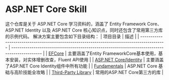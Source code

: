# ASP.NET Core Skill
这个仓库是关于 ASP.NET Core 学习资料的，涵盖了 Entity Framework Core、ASP.NET Identity 以及 ASP.NET Core 核心知识点，同时还包含了常用第三方库的示例代码。
解决方案主要包含如下目录结构：
| 项目目录                                                                           | 描述                                                                                   |
| ------------------------------------------------------------------------------------------ | --------------------------------------------------------------------------------------------- |
| [EFCore](https://github.com/bingbing-gui/Asp.Net-Core-Skill/tree/master/EntityFrameworkCore)                 | 主要涵盖了Entity FrameworkCore基本使用，基本安装，对实体增删改查，Fluent API使用        |
| [ASP.NET Core/Identity](https://github.com/bingbing-gui/Asp.Net-Core-Skill/tree/master/AspNetCore.Identity/Identity)    | 主要涵盖了ASP.NET Core Identity组件中所有功能          |
| [Fundamentals](https://github.com/bingbing-gui/Asp.Net-Core-Skill/tree/master/Fundamentals)             | ASP.NET Core 基础与高阶技能全攻略                        |
| [Third-Party Library](https://github.com/bingbing-gui/Asp.Net-Core-Skill/tree/master/Third-Party.Library)                 | 常用的ASP.NET Core第三方的库       |

